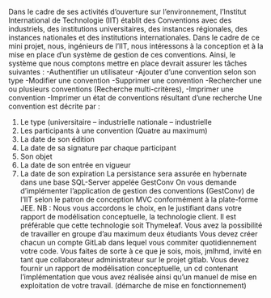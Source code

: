 Dans le cadre de ses activités d’ouverture sur l’environnement, l’Institut International de
Technologie (IIT) établit des Conventions avec des industriels, des institutions universitaires,
des instances régionales, des instances nationales et des institutions internationales. Dans le
cadre de ce mini projet, nous, ingénieurs de l’IIT, nous intéressons à la conception et à la mise
en place d’un système de gestion de ces conventions. Ainsi, le système que nous comptons
mettre en place devrait assurer les tâches suivantes :
  -Authentifier un utilisateur
  -Ajouter d’une convention selon son type
  -Modifier une convention
  -Supprimer une convention
  -Rechercher une ou plusieurs conventions (Recherche multi-critères),
  -Imprimer une convention
  -Imprimer un état de conventions résultant d’une recherche
Une convention est décrite par :
1. Le type (universitaire – industrielle nationale – industrielle
2. Les participants à une convention (Quatre au maximum)
3. La date de son édition
4. La date de sa signature par chaque participant
5. Son objet
6. La date de son entrée en vigueur
7. La date de son expiration
La persistance sera assurée en hybernate dans une base SQL-Server appelée GestConv
On vous demande d’implémenter l’application de gestion des conventions (GestConv) de l’IIT
selon le patron de conception MVC conformément à la plate-forme JEE.
NB :
Nous vous accordons le choix, en le justifiant dans votre rapport de modélisation conceptuelle,
la technologie client. Il est préférable que cette technologie soit Thymeleaf.
Vous avez la possibilité de travailler en groupe d’au maximum deux étudiants
Vous devez créer chacun un compte GitLab dans lequel vous commiter quotidiennement votre
code. Vous faites de sorte à ce que je sois, mois, jmlhmd, invité en tant que collaborateur
administrateur sur le projet gitlab.
Vous devez fournir un rapport de modélisation conceptuelle, un cd contenant l’implémentation
que vous avez réalisée ainsi qu’un manuel de mise en exploitation de votre travail. (démarche
de mise en fonctionnement)
